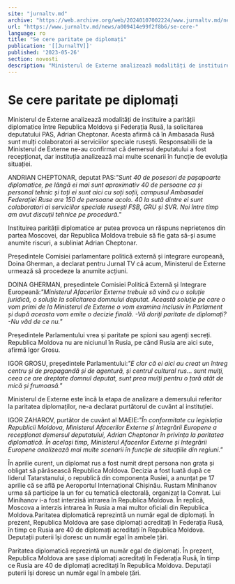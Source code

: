 ```yaml
---
site: "jurnaltv.md"
archive: "https://web.archive.org/web/20240107002224/www.jurnaltv.md/news/a009414e99f2f8b6/se-cere-"
url: "https://www.jurnaltv.md/news/a009414e99f2f8b6/se-cere-"
language: ro
title: "Se cere paritate pe diplomați"
publication: '[[JurnalTV]]'
published: '2023-05-26'
section: novosti
description: "Ministerul de Externe analizează modalități de instituire a parității diplomatice între Republica Moldova și Federația Rusă, la solicitarea deputatului PAS, Adrian Cheptonar. Acesta afirmă că în Ambasada Rusă sunt mulți colaboratori ai serviciilor speciale rusești. Responsabilii de la Ministerul de Externe ne-au confirmat că demersul deputatului a fost recepționat, dar instituția analizează mai multe scenarii în funcție de evoluția situației."
---
```


# Se cere paritate pe diplomați

Ministerul de Externe analizează modalități de instituire a parității diplomatice între Republica Moldova și Federația Rusă, la solicitarea deputatului PAS, Adrian Cheptonar. Acesta afirmă că în Ambasada Rusă sunt mulți colaboratori ai serviciilor speciale rusești. Responsabilii de la Ministerul de Externe ne-au confirmat că demersul deputatului a fost recepționat, dar instituția analizează mai multe scenarii în funcție de evoluția situației.

ANDRIAN CHEPTONAR, deputat PAS:*"Sunt 40 de posesori de pașapoarte diplomatice, pe lângă ei mai sunt aproximativ 40 de persoane ca și personal tehnic și toți ei sunt aici cu soți soții, campusul Ambasadei Federației Ruse are 150 de persoane acolo. 40 la sută dintre ei sunt colaboratori ai serviciilor speciale rusești FSB, GRU și SVR. Noi între timp am avut discuții tehnice pe procedură."*

Instituirea parității diplomatice ar putea provoca un răspuns neprietenos din partea Moscovei, dar Republica Moldova trebuie să fie gata să-și asume anumite riscuri, a subliniat Adrian Cheptonar.

Președintele Comisiei parlamentare politică externă și integrare europeană, Doina Gherman, a declarat pentru Jurnal TV că acum, Ministerul de Externe urmează să procedeze la anumite acțiuni.

DOINA GHERMAN, președintele Comisiei Politică Externă și Integrare Europeană:*"Ministerul Afacerilor Externe trebuie să vină cu o soluție juridică, o soluție la solicitarea domnului deputat. Această soluție pe care o vom primi de la Ministerul de Externe o vom examina inclusiv în Parlament și după aceasta vom emite o decizie finală.
-Vă doriți paritate de diplomați?
-Nu văd de ce nu."*

Președintele Parlamentului vrea și paritate pe spioni sau agenți secreți. Republica Moldova nu are niciunul în Rusia, pe când Rusia are aici sute, afirmă Igor Grosu.

IGOR GROSU, președintele Parlamentului:*"E clar că ei aici au creat un întreg centru și de propagandă și de agentură, și centrul cultural rus… sunt mulți, ceea ce are dreptate domnul deputat, sunt prea mulți pentru o țară atât de mică și frumoasă."*

Ministerul de Externe este încă la etapa de analizare a demersului referitor la paritatea diplomaților, ne-a declarat purtătorul de cuvânt al instituției.

IGOR ZAHAROV, purtător de cuvânt al MAEIE:*"În conformitate cu legislația Republicii Moldova, Ministerul Afacerilor Externe și Integrării Europene a recepționat demersul deputatului, Adrian Cheptonar în privința la paritatea diplomatică. În același timp, Ministerul Afacerilor Externe și Integrării Europene analizează mai multe scenarii în funcție de situațiile din regiuni."*

În aprilie curent, un diplomat rus a fost numit drept persona non grata și obligat să părăsească Republica Moldova. Decizia a fost luată după ce liderul Tatarstanului, o republică din componența Rusiei, a anunțat pe 17 aprilie că se află pe Aeroportul Internațional Chișinău. Rustam Minihanov urma să participe la un for cu tematică electorală, organizat la Comrat. Lui Minihanov i-a fost interzisă intrarea în Republica Moldova. În replică, Moscova a interzis intrarea în Rusia a mai multor oficiali din Republica Moldova.Paritatea diplomatică reprezintă un număr egal de diplomați. În prezent, Republica Moldova are șase diplomați acreditați în Federația Rusă, în timp ce Rusia are 40 de diplomați acreditați în Republica Moldova. Deputații puterii își doresc un număr egal în ambele țări.

Paritatea diplomatică reprezintă un număr egal de diplomați. În prezent, Republica Moldova are șase diplomați acreditați în Federația Rusă, în timp ce Rusia are 40 de diplomați acreditați în Republica Moldova. Deputații puterii își doresc un număr egal în ambele țări.